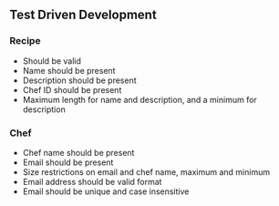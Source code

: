 
## Test Driven Development

### Recipe 
- Should be valid
- Name should be present
- Description should be present
- Chef ID should be present
- Maximum length for name and description, and a minimum for description

### Chef
- Chef name should be present
- Email should be present
- Size restrictions on email and chef name, maximum and minimum
- Email address should be valid format
- Email should be unique and case insensitive